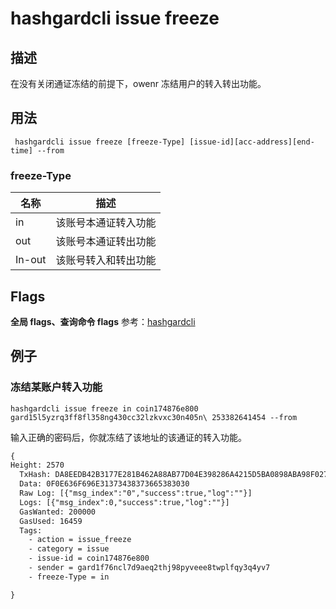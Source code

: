 # hashgardcli issue freeze

## 描述
在没有关闭通证冻结的前提下，owenr 冻结用户的转入转出功能。
## 用法
```shell
 hashgardcli issue freeze [freeze-Type] [issue-id][acc-address][end-time] --from
```
### freeze-Type

| 名称 | 描述                 |
| ------ | -------------------- |
| in     | 该账号本通证转入功能 |
| out    | 该账号本通证转出功能 |
| In-out | 该账号转入和转出功能 |



## Flags

 **全局 flags、查询命令 flags** 参考：[hashgardcli](../README.md)

## 例子
### 冻结某账户转入功能
```shell
hashgardcli issue freeze in coin174876e800 gard15l5yzrq3ff8fl358ng430cc32lzkvxc30n405n\ 253382641454 --from
```
输入正确的密码后，你就冻结了该地址的该通证的转入功能。
```txt
{
Height: 2570
  TxHash: DA8EEDB42B3177E281B462A88AB77D04E398286A4215D5BA0898ABA98F0270AA
  Data: 0F0E636F696E31373438373665383030
  Raw Log: [{"msg_index":"0","success":true,"log":""}]
  Logs: [{"msg_index":0,"success":true,"log":""}]
  GasWanted: 200000
  GasUsed: 16459
  Tags:
    - action = issue_freeze
    - category = issue
    - issue-id = coin174876e800
    - sender = gard1f76ncl7d9aeq2thj98pyveee8twplfqy3q4yv7
    - freeze-Type = in

}
```
